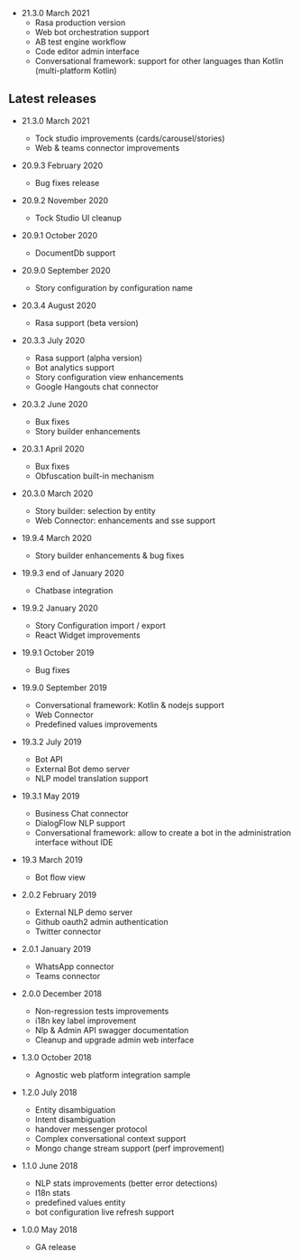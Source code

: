 - 21.3.0 March 2021
    - Rasa production version
    - Web bot orchestration support
    - AB test engine workflow
    - Code editor admin interface 
    - Conversational framework: support for other languages than Kotlin (multi-platform Kotlin)         
    
## Latest releases
- 21.3.0 March 2021
  - Tock studio improvements (cards/carousel/stories)
  - Web & teams connector improvements
  
- 20.9.3 February 2020
  - Bug fixes release

- 20.9.2 November 2020
    - Tock Studio UI cleanup 

- 20.9.1 October 2020
   - DocumentDb support

- 20.9.0 September 2020
    - Story configuration by configuration name 

- 20.3.4 August 2020
    - Rasa support (beta version)   

- 20.3.3 July 2020
    - Rasa support (alpha version)   
    - Bot analytics support
    - Story configuration view enhancements 
    - Google Hangouts chat connector

- 20.3.2 June 2020 
    - Bux fixes
    - Story builder enhancements

- 20.3.1 April 2020    
    - Bux fixes
    - Obfuscation built-in mechanism

- 20.3.0 March 2020
    - Story builder: selection by entity
    - Web Connector: enhancements and sse support

- 19.9.4 March 2020   
    - Story builder enhancements & bug fixes

- 19.9.3 end of January 2020   
    - Chatbase integration 
        
- 19.9.2 January 2020   
    - Story Configuration import / export 
    - React Widget improvements       
        
- 19.9.1 October 2019
    - Bug fixes        
              
- 19.9.0 September 2019      
    - Conversational framework: Kotlin & nodejs support
    - Web Connector
    - Predefined values improvements              
              
- 19.3.2 July 2019
    - Bot API
    - External Bot demo server
    - NLP model translation support                
              
- 19.3.1 May 2019
    - Business Chat connector
    - DialogFlow NLP support
    - Conversational framework: allow to create a bot in the administration interface without IDE
              
- 19.3 March 2019
    - Bot flow view     

- 2.0.2 February 2019
    - External NLP demo server
    - Github oauth2 admin authentication
    - Twitter connector 
  
- 2.0.1 January 2019
    - WhatsApp connector
    - Teams connector 
 
- 2.0.0 December 2018
    - Non-regression tests improvements
    - i18n key label improvement
    - Nlp & Admin API swagger documentation          
    - Cleanup and upgrade admin web interface    
    
- 1.3.0 October 2018    
    - Agnostic web platform integration sample 
    
- 1.2.0 July 2018
    - Entity disambiguation 
    - Intent disambiguation  
    - handover messenger protocol 
    - Complex conversational context support
    - Mongo change stream support (perf improvement)         
    
- 1.1.0 June 2018
    - NLP stats improvements (better error detections)
    - I18n stats
    - predefined values entity
    - bot configuration live refresh support 
    
- 1.0.0 May 2018
    - GA release




    
